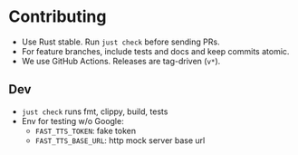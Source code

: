 # Contributing

- Use Rust stable. Run `just check` before sending PRs.
- For feature branches, include tests and docs and keep commits atomic.
- We use GitHub Actions. Releases are tag-driven (`v*`).

## Dev
- `just check` runs fmt, clippy, build, tests
- Env for testing w/o Google:
  - `FAST_TTS_TOKEN`: fake token
  - `FAST_TTS_BASE_URL`: http mock server base url
